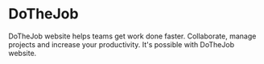 # DoTheJob
DoTheJob website helps teams get work done faster.  Collaborate, manage projects and increase your productivity. It's possible with DoTheJob website.
